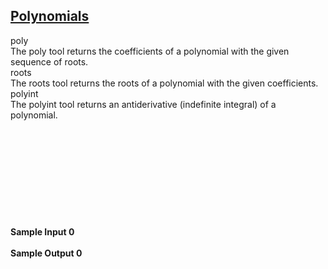 ## **[Polynomials](https://www.hackerrank.com/challenges/np-polynomials)** 
poly<br>The poly tool returns the coefficients of a polynomial with the given sequence of roots.<br>roots<br>The roots tool returns the roots of a polynomial with the given coefficients.<br>polyint<br>The polyint tool returns an antiderivative (indefinite integral) of a polynomial.<br><br><br><br><br><br><br><br><br><br><br>**Sample Input 0**<br><br>**Sample Output 0**<br><br>